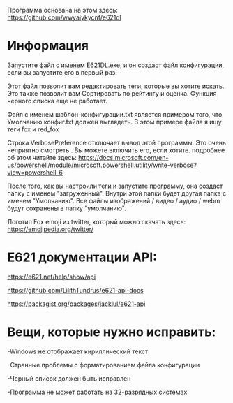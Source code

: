 Программа основана на этом здесь: https://github.com/wwyaiykycnf/e621dl

# Информация

Запустите файл с именем E621DL.exe, и он создаст файл конфигурации, если вы запустите его в первый раз.

Этот файл позволит вам редактировать теги, которые вы хотите искать. Это также позволит вам Сортировать по рейтингу и оценка. Функция черного списка еще не работает.

Файл с именем шаблон-конфигурации.txt является примером того, что Умолчанию.конфиг.txt должен выглядеть. В этом примере файла я ищу теги fox и red_fox

Строка VerbosePreference отключает вывод этой программы. Это очень неприятно смотреть . Вы можете включить его, если хотите. подробнее об этом читайте здесь: https://docs.microsoft.com/en-us/powershell/module/microsoft.powershell.utility/write-verbose?view=powershell-6

После того, как вы настроили теги и запустите программу, она создаст папку с именем "загруженный". Внутри этой папки будет другая папка с именем "Умолчанию". Все файлы изображений / видео / аудио / webm будут сохранены в папку "умолчанию".


Логотип Fox emoji из twitter, который можно скачать здесь: https://emojipedia.org/twitter/

# Е621 документации API:

https://e621.net/help/show/api

https://github.com/LilithTundrus/e621-api-docs

https://packagist.org/packages/jacklul/e621-api

# Вещи, которые нужно исправить:

-Windows не отображает кириллический текст

-Странные проблемы с форматированием файла конфигурации

-Черный список должен быть исправлен

-Программа не может работать на 32-разрядных системах






